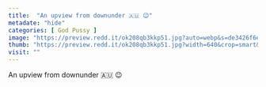 ```yaml
---
title:  "An upview from downunder 🇦🇺 😉"
metadate: "hide"
categories: [ God Pussy ]
image: "https://preview.redd.it/ok208qb3kkp51.jpg?auto=webp&s=de3426f6ef4d0807c69098ecbee23578d043fdd9"
thumb: "https://preview.redd.it/ok208qb3kkp51.jpg?width=640&crop=smart&auto=webp&s=0fdcafe44759e726bb088e1e4fd547fb847f97b8"
visit: ""
---
```

An upview from downunder 🇦🇺 😉
